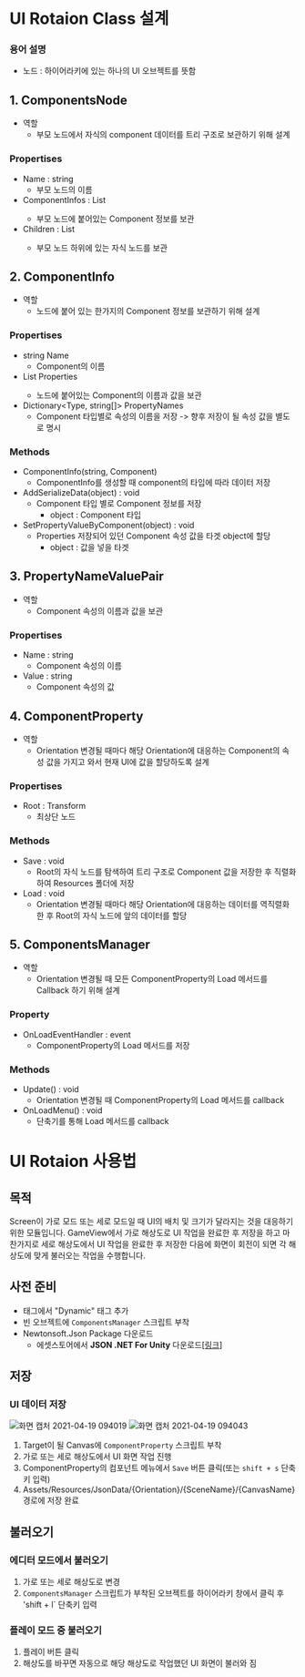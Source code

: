 # UI Rotaion Class 설계
### 용어 설명
- 노드 : 하이어라키에 있는 하나의 UI 오브젝트를 뜻함
## 1. ComponentsNode
- 역할
    - 부모 노드에서 자식의 component 데이터를 트리 구조로 보관하기 위해 설계
### Propertises
- Name : string
    - 부모 노드의 이름
- ComponentInfos : List<ComponentInfo>
    - 부모 노드에 붙어있는 Component 정보를 보관
- Children : List<ComponentsNode>
    - 부모 노드 하위에 있는 자식 노드를 보관

## 2. ComponentInfo
- 역할
    - 노드에 붙어 있는  한가지의 Component 정보를 보관하기 위해 설계
### Propertises
- string Name
    - Component의 이름
- List<PropertyNameValuePair> Properties
    - 노드에 붙어있는 Component의 이름과 값을 보관
- Dictionary<Type, string[]> PropertyNames
    - Component 타입별로 속성의 이름을 저장 -> 향후 저장이 될 속성 값을 별도로 명시
### Methods
- ComponentInfo(string, Component)
    - ComponentInfo를 생성할 때 component의 타입에 따라 데이터 저장
- AddSerializeData(object) : void
    - Component 타입 별로 Component 정보를 저장
        - object : Component 타입
- SetPropertyValueByComponent(object) : void
    - Properties 저장되어 있던 Component 속성 값을 타겟 object에 할당
        - object : 값을 넣을 타겟

## 3. PropertyNameValuePair
- 역할
    - Component 속성의 이름과 값을 보관
### Propertises
- Name : string
    - Component 속성의 이름
- Value : string
    - Component 속성의 값

## 4. ComponentProperty
- 역할
    - Orientation 변경될 때마다 해당 Orientation에 대응하는 Component의 속성 값을 가지고 와서 현재 UI에 값을 할당하도록 설계
### Propertises
- Root : Transform
    - 최상단 노드
### Methods
- Save : void
    - Root의 자식 노드를 탐색하여 트리 구조로 Component 값을 저장한 후 직렬화하여 Resources 폴더에 저장
- Load : void
    - Orientation 변경될 때마다 해당 Orientation에 대응하는 데이터를 역직렬화한 후 Root의 자식 노드에 앞의 데이터를 할당

## 5. ComponentsManager
- 역할
    - Orientation 변경될 때 모든 ComponentProperty의 Load 메서드를 Callback 하기 위해 설계
### Property
- OnLoadEventHandler : event
    - ComponentProperty의 Load 메서드를 저장
### Methods
- Update() : void
    - Orientation 변경될 때 ComponentProperty의 Load 메서드를 callback
- OnLoadMenu() : void
    - 단축기를 통해 Load 메서드를 callback
  
# UI Rotaion 사용법 
## 목적
Screen이 가로 모드 또는 세로 모드일 때 UI의 배치 및 크기가 달라지는 것을 대응하기 위한 모듈입니다.
GameView에서 가로 해상도로 UI 작업을 완료한 후 저장을 하고 마찬가지로 세로 해상도에서 UI 작업을 완료한 후 저장한 다음에
화면이 회전이 되면 각 해상도에 맞게 불러오는 작업을 수행합니다.

## 사전 준비
- 태그에서 "Dynamic" 태그 추가
- 빈 오브젝트에 `ComponentsManager` 스크립트 부착
- Newtonsoft.Json Package 다운로드
  - 에셋스토어에서 **JSON .NET For Unity** 다운로드[[링크](https://assetstore.unity.com/packages/tools/input-management/json-net-for-unity-11347)]

## 저장
### UI 데이터 저장
![화면 캡처 2021-04-19 094019](https://user-images.githubusercontent.com/75019048/115168546-4bdb6300-a0f6-11eb-9620-34770eb8886f.jpg)
![화면 캡처 2021-04-19 094043](https://user-images.githubusercontent.com/75019048/115168549-4da52680-a0f6-11eb-9644-b65024b0d5c2.jpg)
1. Target이 될 Canvas에 `ComponentProperty` 스크립트 부착
2. 가로 또는 세로 해상도에서 UI 화면 작업 진행
3. ComponentProperty의 컴포넌트 메뉴에서 `Save` 버튼 클릭(또는 `shift + s` 단축키 입력)
4. Assets/Resources/JsonData/{Orientation}/{SceneName}/{CanvasName} 경로에 저장 완료

## 불러오기
### 에디터 모드에서 불러오기
1. 가로 또는 세로 해상도로 변경
2. `ComponentsManager` 스크립트가 부착된 오브젝트를 하이어라키 창에서 클릭 후 'shift + l` 단축키 입력
### 플레이 모드 중 불러오기
1. 플레이 버튼 클릭
2. 해상도를 바꾸면 자동으로 해당 해상도로 작업했던 UI 화면이 불러와 짐
